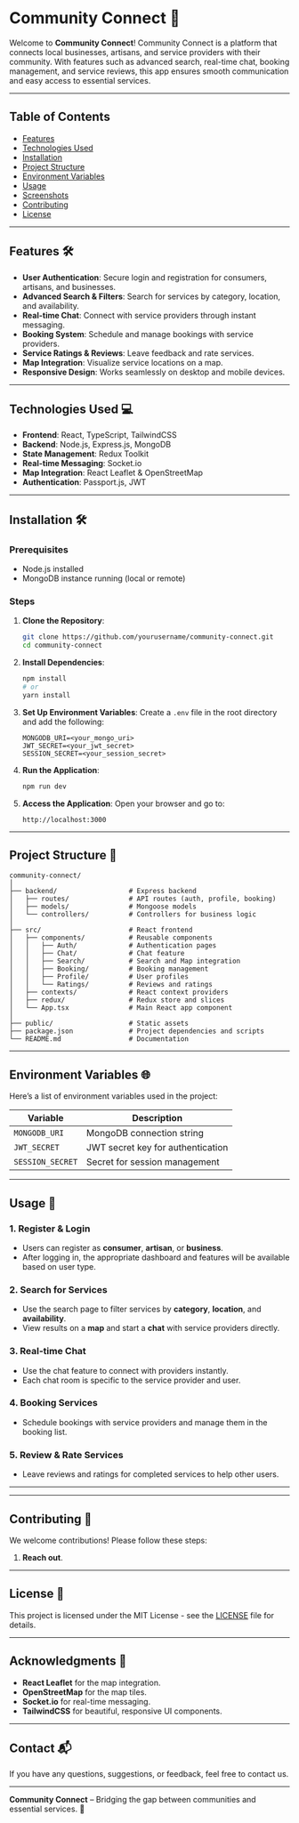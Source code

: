# Community Connect 🚀

Welcome to **Community Connect**! Community Connect is a platform that connects local businesses, artisans, and service providers with their community. With features such as advanced search, real-time chat, booking management, and service reviews, this app ensures smooth communication and easy access to essential services. 

---

## Table of Contents
- [Features](#features)
- [Technologies Used](#technologies-used)
- [Installation](#installation)
- [Project Structure](#project-structure)
- [Environment Variables](#environment-variables)
- [Usage](#usage)
- [Screenshots](#screenshots)
- [Contributing](#contributing)
- [License](#license)

---

## Features 🛠️
- **User Authentication**: Secure login and registration for consumers, artisans, and businesses.
- **Advanced Search & Filters**: Search for services by category, location, and availability.
- **Real-time Chat**: Connect with service providers through instant messaging.
- **Booking System**: Schedule and manage bookings with service providers.
- **Service Ratings & Reviews**: Leave feedback and rate services.
- **Map Integration**: Visualize service locations on a map.
- **Responsive Design**: Works seamlessly on desktop and mobile devices.

---

## Technologies Used 💻
- **Frontend**: React, TypeScript, TailwindCSS
- **Backend**: Node.js, Express.js, MongoDB
- **State Management**: Redux Toolkit
- **Real-time Messaging**: Socket.io
- **Map Integration**: React Leaflet & OpenStreetMap
- **Authentication**: Passport.js, JWT

---

## Installation 🛠️

### Prerequisites
- Node.js installed
- MongoDB instance running (local or remote)

### Steps
1. **Clone the Repository**:
   ```bash
   git clone https://github.com/yourusername/community-connect.git
   cd community-connect
   ```

2. **Install Dependencies**:
   ```bash
   npm install
   # or
   yarn install
   ```

3. **Set Up Environment Variables**:
   Create a `.env` file in the root directory and add the following:
   ```
   MONGODB_URI=<your_mongo_uri>
   JWT_SECRET=<your_jwt_secret>
   SESSION_SECRET=<your_session_secret>
   ```

4. **Run the Application**:
   ```bash
   npm run dev
   ```

5. **Access the Application**:
   Open your browser and go to:
   ```
   http://localhost:3000
   ```

---

## Project Structure 📁
```
community-connect/
│
├── backend/                  # Express backend
│   ├── routes/               # API routes (auth, profile, booking)
│   ├── models/               # Mongoose models
│   └── controllers/          # Controllers for business logic
│
├── src/                      # React frontend
│   ├── components/           # Reusable components
│   │   ├── Auth/             # Authentication pages
│   │   ├── Chat/             # Chat feature
│   │   ├── Search/           # Search and Map integration
│   │   ├── Booking/          # Booking management
│   │   ├── Profile/          # User profiles
│   │   └── Ratings/          # Reviews and ratings
│   ├── contexts/             # React context providers
│   ├── redux/                # Redux store and slices
│   └── App.tsx               # Main React app component
│
├── public/                   # Static assets
├── package.json              # Project dependencies and scripts
└── README.md                 # Documentation
```

---

## Environment Variables 🌐

Here’s a list of environment variables used in the project:

| Variable          | Description                              |
|-------------------|------------------------------------------|
| `MONGODB_URI`     | MongoDB connection string                |
| `JWT_SECRET`      | JWT secret key for authentication        |
| `SESSION_SECRET`  | Secret for session management            |

---

## Usage 🚀

### 1. Register & Login
- Users can register as **consumer**, **artisan**, or **business**.
- After logging in, the appropriate dashboard and features will be available based on user type.

### 2. Search for Services
- Use the search page to filter services by **category**, **location**, and **availability**.
- View results on a **map** and start a **chat** with service providers directly.

### 3. Real-time Chat
- Use the chat feature to connect with providers instantly.
- Each chat room is specific to the service provider and user.

### 4. Booking Services
- Schedule bookings with service providers and manage them in the booking list.

### 5. Review & Rate Services
- Leave reviews and ratings for completed services to help other users.

---

---

## Contributing 🤝

We welcome contributions! Please follow these steps:

1. **Reach out**.


---

## License 📄
This project is licensed under the MIT License - see the [LICENSE](LICENSE) file for details.

---

## Acknowledgments 🙏
- **React Leaflet** for the map integration.
- **OpenStreetMap** for the map tiles.
- **Socket.io** for real-time messaging.
- **TailwindCSS** for beautiful, responsive UI components.

---

## Contact 📬

If you have any questions, suggestions, or feedback, feel free to contact us.

---

**Community Connect** – Bridging the gap between communities and essential services. 🚀

